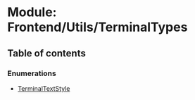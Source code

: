 # Module: Frontend/Utils/TerminalTypes

## Table of contents

### Enumerations

- [TerminalTextStyle](../enums/Frontend_Utils_TerminalTypes.TerminalTextStyle.md)
